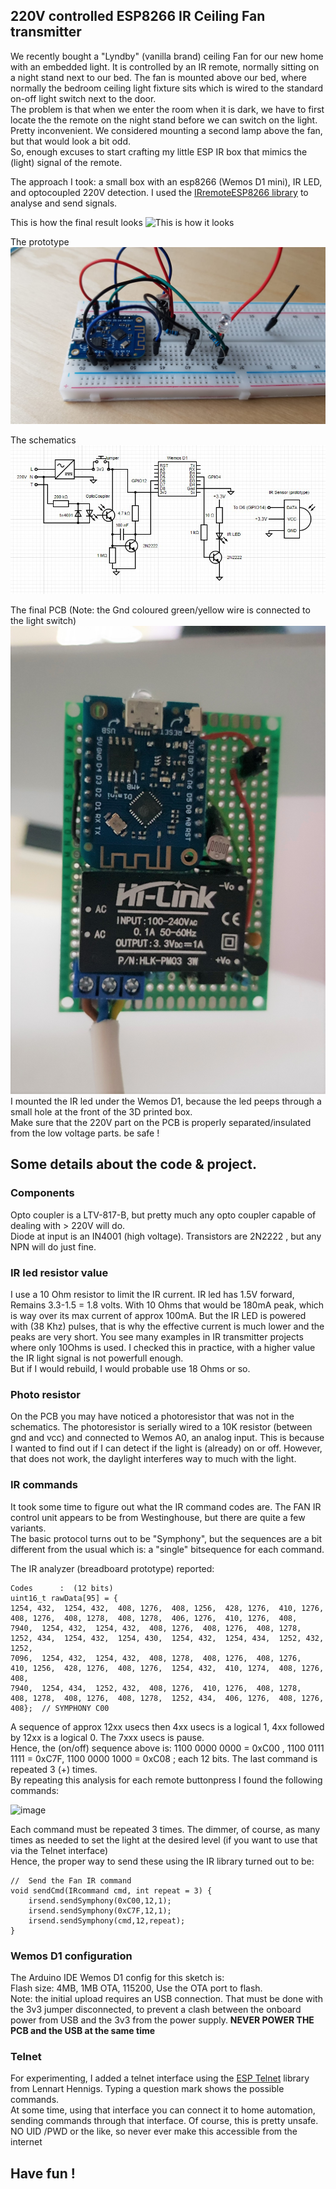 ## 220V controlled ESP8266 IR Ceiling Fan transmitter 
We recently bought a  "Lyndby" (vanilla brand) ceiling Fan for our new home with an embedded light. It is controlled by an IR remote, normally sitting on a night stand next to our bed. The fan is mounted above our bed, where normally the bedroom ceiling light fixture sits which is wired to the standard on-off light switch next to the door.\
The problem is that when we  enter the room when it is dark, we have to first locate the the remote on the night stand before we can switch on the light. Pretty inconvenient. We considered mounting a second lamp above the fan, but that would look a bit odd.\
So, enough excuses to start crafting my little ESP IR box that mimics the (light) signal of the remote.

The approach I took: a small box with an esp8266 (Wemos D1 mini), IR LED, and optocoupled 220V detection.
I used the [IRremoteESP8266 library](https://github.com/crankyoldgit/IRremoteESP8266) to analyse and send signals.

This is how the final result looks
![This is how it looks](/images/How-it-works.gif)

The prototype
![The Prototype](/images/Prototype.jpeg)

The schematics
![The Schematics](/images/Schematics%20IR%20Fan.jpg)

The final PCB  (Note: the Gnd coloured green/yellow wire is connected to the light switch)
![The PCB](/images/PCB.jpg)
I mounted the IR led under the Wemos D1, because the led peeps through a small hole at the front of the 3D printed box.\
Make sure that the 220V part on the PCB is properly separated/insulated from the low voltage parts. be safe !

## Some details about the code & project.

### Components
Opto coupler is a LTV-817-B, but pretty much any opto coupler capable of dealing with > 220V will do.\
Diode at input is an IN4001  (high voltage). Transistors are 2N2222 , but any NPN will do just fine.

### IR led resistor value
I use a 10 Ohm resistor to limit the IR current. IR led has 1.5V forward, Remains 3.3-1.5 = 1.8 volts. With 10 Ohms that would be 180mA peak, which is way over its max current of approx 100mA. But the IR LED is powered with (38 Khz) pulses, that is why the effective current is much lower and the peaks are very short. You see many examples in IR transmitter projects where only 10Ohms is used. I checked this in practice, with a higher value the IR light signal is not powerfull enough.\
But if I would rebuild, I would probable use 18 Ohms or so.   

### Photo resistor
On the PCB you may have noticed a photoresistor that was not in the schematics. The photoresistor is serially wired to a 10K resistor (between gnd and vcc) and connected to Wemos A0, an analog input. This is because I wanted to  find out if I can detect if the light is (already) on or off. However, that does  not work, the daylight interferes way to much with the light.

### IR commands
It took some time to figure out what the IR command codes are. The FAN IR control unit appears to be from Westinghouse, but there are quite a few variants.\
The basic protocol turns out to be "Symphony", but the sequences are a bit different from the usual which is: a "single" bitsequence for each command.

The IR analyzer (breadboard prototype) reported: 
```Protocol  : SYMPHONY
Codes      :  (12 bits)
uint16_t rawData[95] = {
1254, 432,  1254, 432,  408, 1276,  408, 1256,  428, 1276,  410, 1276,  408, 1276,  408, 1278,  408, 1278,  406, 1276,  410, 1276,  408,
7940,  1254, 432,  1254, 432,  408, 1276,  408, 1276,  408, 1278,  1252, 434,  1254, 432,  1254, 430,  1254, 432,  1254, 434,  1252, 432,  1252, 
7096,  1254, 432,  1254, 432,  408, 1278,  408, 1276,  408, 1276,  410, 1256,  428, 1276,  408, 1276,  1254, 432,  410, 1274,  408, 1276,  408, 
7940,  1254, 434,  1252, 432,  408, 1276,  410, 1276,  408, 1278,  408, 1278,  408, 1276,  408, 1278,  1252, 434,  406, 1276,  408, 1276,  408};  // SYMPHONY C00
```

A sequence of approx 12xx usecs then 4xx usecs is a logical 1, 4xx followed by 12xx is a logical 0. The 7xxx usecs is pause.\
Hence, the (on/off) sequence above is: 1100 0000 0000 = 0xC00 , 1100 0111 1111 = 0xC7F, 1100 0000 1000 = 0xC08 ; each 12 bits. The last command is repeated 3 (+) times.\
By repeating this analysis for each remote buttonpress I found the following commands:

![image](https://user-images.githubusercontent.com/80706499/137891934-c97163ce-37df-450b-a9c0-77ea92459cf7.png)

Each command must be repeated 3 times. The dimmer, of course, as many times as needed to set the light at the desired level (if you want to use that via the Telnet interface)\
Hence, the proper way to send these using the IR library turned out to be:
```
//  Send the Fan IR command
void sendCmd(IRcommand cmd, int repeat = 3) {
    irsend.sendSymphony(0xC00,12,1);
    irsend.sendSymphony(0xC7F,12,1);
    irsend.sendSymphony(cmd,12,repeat);
}
```
### Wemos D1 configuration
The Arduino IDE Wemos D1 config for this sketch is:\
Flash size:  4MB, 1MB OTA, 115200,  Use the OTA port to flash. \
Note: the initial upload requires an USB connection. That must be done with the 3v3 jumper disconnected, to prevent a clash between the onboard power from USB and the 3v3 from the power supply. **NEVER POWER THE PCB and the USB at the same time**

### Telnet
For experimenting, I added a telnet interface using the [ESP Telnet](https://github.com/LennartHennigs/ESPTelnet) library from Lennart Hennigs.
Typing a question mark shows the possible commands.\
At some time, using that interface you can connect it to home automation, sending commands through that interface.
Of course, this is pretty unsafe. NO UID /PWD or the like, so never ever make this accessible from the internet

## Have fun !



